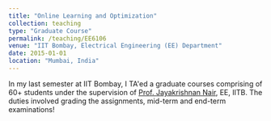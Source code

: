 ```yaml
---
title: "Online Learning and Optimization"
collection: teaching
type: "Graduate Course"
permalink: /teaching/EE6106
venue: "IIT Bombay, Electrical Engineering (EE) Department"
date: 2015-01-01
location: "Mumbai, India"
---
```


In my last semester at IIT Bombay, I TA'ed a graduate courses comprising of 60+ students under the supervision of [Prof. Jayakrishnan Nair](https://www.ee.iitb.ac.in/~jayakrishnan.nair/), EE, IITB. The duties involved grading the assignments, mid-term and end-term examinations!
